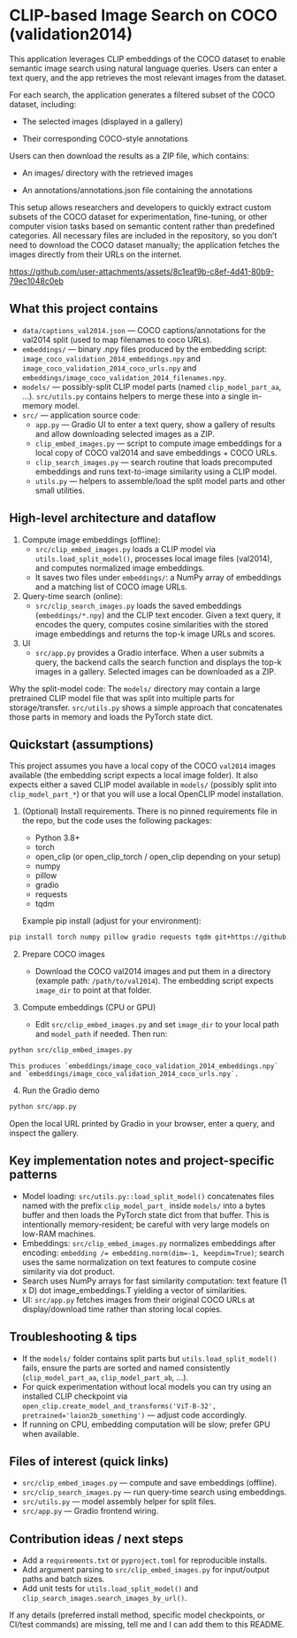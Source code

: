 # CLIP-based Image Search on COCO (validation2014)

This application leverages CLIP embeddings of the COCO dataset to enable semantic image search using natural language queries. Users can enter a text query, and the app retrieves the most relevant images from the dataset.

For each search, the application generates a filtered subset of the COCO dataset, including:

- The selected images (displayed in a gallery)

- Their corresponding COCO-style annotations

Users can then download the results as a ZIP file, which contains:

- An images/ directory with the retrieved images

- An annotations/annotations.json file containing the annotations

This setup allows researchers and developers to quickly extract custom subsets of the COCO dataset for experimentation, fine-tuning, or other computer vision tasks based on semantic content rather than predefined categories. All necessary files are included in the repository, so you don’t need to download the COCO dataset manually; the application fetches the images directly from their URLs on the internet.

https://github.com/user-attachments/assets/8c1eaf9b-c8ef-4d41-80b9-79ec1048c0eb

## What this project contains

- `data/captions_val2014.json` — COCO captions/annotations for the val2014 split (used to map filenames to coco URLs).
- `embeddings/` — binary .npy files produced by the embedding script: `image_coco_validation_2014_embeddings.npy` and `image_coco_validation_2014_coco_urls.npy` and `embeddings/image_coco_validation_2014_filenames.npy`.
- `models/` — possibly-split CLIP model parts (named `clip_model_part_aa`, ...). `src/utils.py` contains helpers to merge these into a single in-memory model.
- `src/` — application source code:
  - `app.py` — Gradio UI to enter a text query, show a gallery of results and allow downloading selected images as a ZIP.
  - `clip_embed_images.py` — script to compute image embeddings for a local copy of COCO val2014 and save embeddings + COCO URLs.
  - `clip_search_images.py` — search routine that loads precomputed embeddings and runs text-to-image similarity using a CLIP model.
  - `utils.py` — helpers to assemble/load the split model parts and other small utilities.

## High-level architecture and dataflow

1. Compute image embeddings (offline):
	- `src/clip_embed_images.py` loads a CLIP model via `utils.load_split_model()`, processes local image files (val2014), and computes normalized image embeddings.
	- It saves two files under `embeddings/`: a NumPy array of embeddings and a matching list of COCO image URLs.
2. Query-time search (online):
	- `src/clip_search_images.py` loads the saved embeddings (`embeddings/*.npy`) and the CLIP text encoder. Given a text query, it encodes the query, computes cosine similarities with the stored image embeddings and returns the top-k image URLs and scores.
3. UI
	- `src/app.py` provides a Gradio interface. When a user submits a query, the backend calls the search function and displays the top-k images in a gallery. Selected images can be downloaded as a ZIP.

Why the split-model code: The `models/` directory may contain a large pretrained CLIP model file that was split into multiple parts for storage/transfer. `src/utils.py` shows a simple approach that concatenates those parts in memory and loads the PyTorch state dict.

## Quickstart (assumptions)

This project assumes you have a local copy of the COCO `val2014` images available (the embedding script expects a local image folder). It also expects either a saved CLIP model available in `models/` (possibly split into `clip_model_part_*`) or that you will use a local OpenCLIP model installation.

1. (Optional) Install requirements. There is no pinned requirements file in the repo, but the code uses the following packages:

	- Python 3.8+
	- torch
	- open_clip (or open_clip_torch / open_clip depending on your setup)
	- numpy
	- pillow
	- gradio
	- requests
	- tqdm

	Example pip install (adjust for your environment):

```bash
pip install torch numpy pillow gradio requests tqdm git+https://github.com/mlfoundations/open_clip.git
```

2. Prepare COCO images

	- Download the COCO val2014 images and put them in a directory (example path: `/path/to/val2014`). The embedding script expects `image_dir` to point at that folder.

3. Compute embeddings (CPU or GPU)

	- Edit `src/clip_embed_images.py` and set `image_dir` to your local path and `model_path` if needed. Then run:

```bash
python src/clip_embed_images.py
```

	This produces `embeddings/image_coco_validation_2014_embeddings.npy` and `embeddings/image_coco_validation_2014_coco_urls.npy`.

4. Run the Gradio demo

```bash
python src/app.py
```

Open the local URL printed by Gradio in your browser, enter a query, and inspect the gallery.

## Key implementation notes and project-specific patterns

- Model loading: `src/utils.py::load_split_model()` concatenates files named with the prefix `clip_model_part_` inside `models/` into a bytes buffer and then loads the PyTorch state dict from that buffer. This is intentionally memory-resident; be careful with very large models on low-RAM machines.
- Embeddings: `src/clip_embed_images.py` normalizes embeddings after encoding: `embedding /= embedding.norm(dim=-1, keepdim=True)`; search uses the same normalization on text features to compute cosine similarity via dot product.
- Search uses NumPy arrays for fast similarity computation: text feature (1 x D) dot image_embeddings.T yielding a vector of similarities.
- UI: `src/app.py` fetches images from their original COCO URLs at display/download time rather than storing local copies.

## Troubleshooting & tips

- If the `models/` folder contains split parts but `utils.load_split_model()` fails, ensure the parts are sorted and named consistently (`clip_model_part_aa`, `clip_model_part_ab`, ...).
- For quick experimentation without local models you can try using an installed CLIP checkpoint via `open_clip.create_model_and_transforms('ViT-B-32', pretrained='laion2b_something')` — adjust code accordingly.
- If running on CPU, embedding computation will be slow; prefer GPU when available.

## Files of interest (quick links)

- `src/clip_embed_images.py` — compute and save embeddings (offline).
- `src/clip_search_images.py` — run query-time search using embeddings.
- `src/utils.py` — model assembly helper for split files.
- `src/app.py` — Gradio frontend wiring.

## Contribution ideas / next steps

- Add a `requirements.txt` or `pyproject.toml` for reproducible installs.
- Add argument parsing to `src/clip_embed_images.py` for input/output paths and batch sizes.
- Add unit tests for `utils.load_split_model()` and `clip_search_images.search_images_by_url()`.

If any details (preferred install method, specific model checkpoints, or CI/test commands) are missing, tell me and I can add them to this README.
